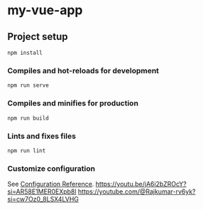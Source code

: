 # my-vue-app

## Project setup
```
npm install
```

### Compiles and hot-reloads for development
```
npm run serve
```

### Compiles and minifies for production
```
npm run build
```

### Lints and fixes files
```
npm run lint
```

### Customize configuration
See [Configuration Reference](https://cli.vuejs.org/config/).
https://youtu.be/jA6i2bZROcY?si=AR58E1MER0EXpb8l
https://youtube.com/@Rajkumar-rv6yk?si=cw7Oz0_8LSX4LVHG
